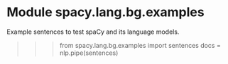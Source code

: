 Module spacy.lang.bg.examples
=============================
Example sentences to test spaCy and its language models.

>>> from spacy.lang.bg.examples import sentences
>>> docs = nlp.pipe(sentences)